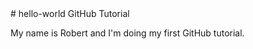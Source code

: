 <html>
<head>
<title>
</title>
</head>
<body>
# hello-world
GitHub Tutorial<br />
<p>My name is Robert and I'm doing my first GitHub tutorial.</p>
</body>
</html>
